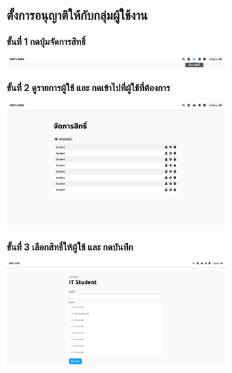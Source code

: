 # ตั้งการอนุญาติให้กับกลุ่มผู้ใช้งาน

## ขั้นที่ 1 กดปุ่มจัดการสิทธิ์
![](../../img/navigation-bar/permission-button.png)
## ขั้นที่ 2 ดูรายการผู้ใช้ และ กดเข้าไปที่ผู้ใช้ที่ต้องการ
![](../../img/manage-role-permission/overall.png)
## ขั้นที่ 3 เลือกสิทธิ์ให้ผู้ใช้ และ กดบันทึก
![](../../img/manage-role-permission/group-permission.png)
